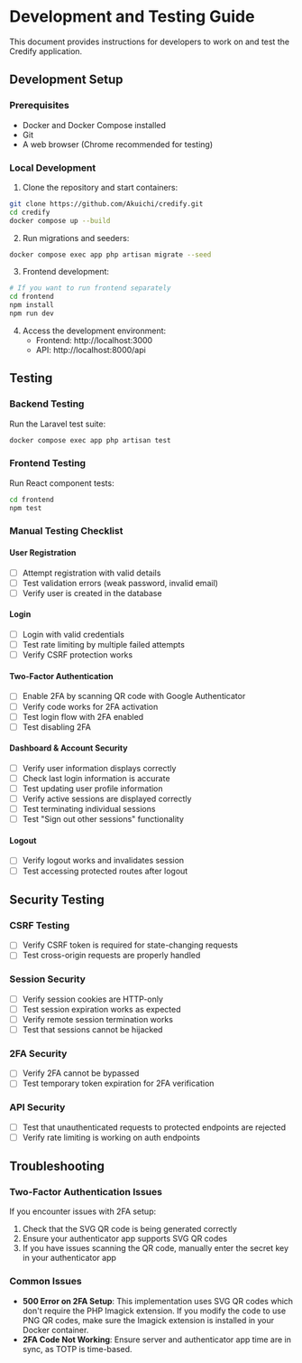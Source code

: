 # Development and Testing Guide

This document provides instructions for developers to work on and test the Credify application.

## Development Setup

### Prerequisites
- Docker and Docker Compose installed
- Git
- A web browser (Chrome recommended for testing)

### Local Development

1. Clone the repository and start containers:
```bash
git clone https://github.com/Akuichi/credify.git
cd credify
docker compose up --build
```

2. Run migrations and seeders:
```bash
docker compose exec app php artisan migrate --seed
```

3. Frontend development:
```bash
# If you want to run frontend separately
cd frontend
npm install
npm run dev
```

4. Access the development environment:
   - Frontend: http://localhost:3000
   - API: http://localhost:8000/api

## Testing

### Backend Testing

Run the Laravel test suite:
```bash
docker compose exec app php artisan test
```

### Frontend Testing

Run React component tests:
```bash
cd frontend
npm test
```

### Manual Testing Checklist

#### User Registration
- [ ] Attempt registration with valid details
- [ ] Test validation errors (weak password, invalid email)
- [ ] Verify user is created in the database

#### Login
- [ ] Login with valid credentials
- [ ] Test rate limiting by multiple failed attempts
- [ ] Verify CSRF protection works

#### Two-Factor Authentication
- [ ] Enable 2FA by scanning QR code with Google Authenticator
- [ ] Verify code works for 2FA activation
- [ ] Test login flow with 2FA enabled
- [ ] Test disabling 2FA

#### Dashboard & Account Security
- [ ] Verify user information displays correctly
- [ ] Check last login information is accurate
- [ ] Test updating user profile information
- [ ] Verify active sessions are displayed correctly
- [ ] Test terminating individual sessions
- [ ] Test "Sign out other sessions" functionality

#### Logout
- [ ] Verify logout works and invalidates session
- [ ] Test accessing protected routes after logout

## Security Testing

### CSRF Testing
- [ ] Verify CSRF token is required for state-changing requests
- [ ] Test cross-origin requests are properly handled

### Session Security
- [ ] Verify session cookies are HTTP-only
- [ ] Test session expiration works as expected
- [ ] Verify remote session termination works
- [ ] Test that sessions cannot be hijacked

### 2FA Security
- [ ] Verify 2FA cannot be bypassed
- [ ] Test temporary token expiration for 2FA verification

### API Security
- [ ] Test that unauthenticated requests to protected endpoints are rejected
- [ ] Verify rate limiting is working on auth endpoints

## Troubleshooting

### Two-Factor Authentication Issues

If you encounter issues with 2FA setup:

1. Check that the SVG QR code is being generated correctly
2. Ensure your authenticator app supports SVG QR codes
3. If you have issues scanning the QR code, manually enter the secret key in your authenticator app

### Common Issues

- **500 Error on 2FA Setup**: This implementation uses SVG QR codes which don't require the PHP Imagick extension. If you modify the code to use PNG QR codes, make sure the Imagick extension is installed in your Docker container.
- **2FA Code Not Working**: Ensure server and authenticator app time are in sync, as TOTP is time-based.
